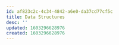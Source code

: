 ```yaml
---
id: af823c2c-4c34-4842-a6e0-da37cd77cf5c
title: Data Structures
desc: ''
updated: 1603296628976
created: 1603296628976
---
```


